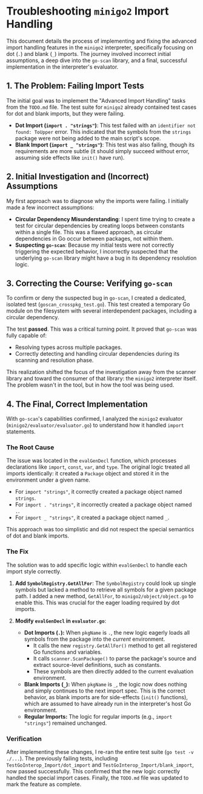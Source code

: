 # Troubleshooting `minigo2` Import Handling

This document details the process of implementing and fixing the advanced import handling features in the `minigo2` interpreter, specifically focusing on dot (`.`) and blank (`_`) imports. The journey involved incorrect initial assumptions, a deep dive into the `go-scan` library, and a final, successful implementation in the interpreter's evaluator.

## 1. The Problem: Failing Import Tests

The initial goal was to implement the "Advanced Import Handling" tasks from the `TODO.md` file. The test suite for `minigo2` already contained test cases for dot and blank imports, but they were failing.

-   **Dot Import (`import . "strings"`)**: This test failed with an `identifier not found: ToUpper` error. This indicated that the symbols from the `strings` package were not being added to the main script's scope.
-   **Blank Import (`import _ "strings"`)**: This test was also failing, though its requirements are more subtle (it should simply succeed without error, assuming side effects like `init()` have run).

## 2. Initial Investigation and (Incorrect) Assumptions

My first approach was to diagnose why the imports were failing. I initially made a few incorrect assumptions:

-   **Circular Dependency Misunderstanding**: I spent time trying to create a test for circular dependencies by creating loops between constants within a single file. This was a flawed approach, as circular dependencies in Go occur between packages, not within them.
-   **Suspecting `go-scan`**: Because my initial tests were not correctly triggering the expected behavior, I incorrectly suspected that the underlying `go-scan` library might have a bug in its dependency resolution logic.

## 3. Correcting the Course: Verifying `go-scan`

To confirm or deny the suspected bug in `go-scan`, I created a dedicated, isolated test (`goscan_crosspkg_test.go`). This test created a temporary Go module on the filesystem with several interdependent packages, including a circular dependency.

The test **passed**. This was a critical turning point. It proved that `go-scan` was fully capable of:
-   Resolving types across multiple packages.
-   Correctly detecting and handling circular dependencies during its scanning and resolution phase.

This realization shifted the focus of the investigation away from the scanner library and toward the consumer of that library: the `minigo2` interpreter itself. The problem wasn't in the tool, but in how the tool was being used.

## 4. The Final, Correct Implementation

With `go-scan`'s capabilities confirmed, I analyzed the `minigo2` evaluator (`minigo2/evaluator/evaluator.go`) to understand how it handled `import` statements.

### The Root Cause

The issue was located in the `evalGenDecl` function, which processes declarations like `import`, `const`, `var`, and `type`. The original logic treated all imports identically: it created a `Package` object and stored it in the environment under a given name.

-   For `import "strings"`, it correctly created a package object named `strings`.
-   For `import . "strings"`, it incorrectly created a package object named `.`.
-   For `import _ "strings"`, it created a package object named `_`.

This approach was too simplistic and did not respect the special semantics of dot and blank imports.

### The Fix

The solution was to add specific logic within `evalGenDecl` to handle each import style correctly.

1.  **Add `SymbolRegistry.GetAllFor`**: The `SymbolRegistry` could look up single symbols but lacked a method to retrieve all symbols for a given package path. I added a new method, `GetAllFor`, to `minigo2/object/object.go` to enable this. This was crucial for the eager loading required by dot imports.

2.  **Modify `evalGenDecl` in `evaluator.go`**:
    -   **Dot Imports (`.`):** When `pkgName` is `.`, the new logic eagerly loads all symbols from the package into the *current* environment.
        -   It calls the new `registry.GetAllFor()` method to get all registered Go functions and variables.
        -   It calls `scanner.ScanPackage()` to parse the package's source and extract source-level definitions, such as constants.
        -   These symbols are then directly added to the current evaluation environment.
    -   **Blank Imports (`_`):** When `pkgName` is `_`, the logic now does nothing and simply continues to the next import spec. This is the correct behavior, as blank imports are for side-effects (`init()` functions), which are assumed to have already run in the interpreter's host Go environment.
    -   **Regular Imports:** The logic for regular imports (e.g., `import "strings"`) remained unchanged.

### Verification

After implementing these changes, I re-ran the entire test suite (`go test -v ./...`). The previously failing tests, including `TestGoInterop_Import/dot_import` and `TestGoInterop_Import/blank_import`, now passed successfully. This confirmed that the new logic correctly handled the special import cases. Finally, the `TODO.md` file was updated to mark the feature as complete.
